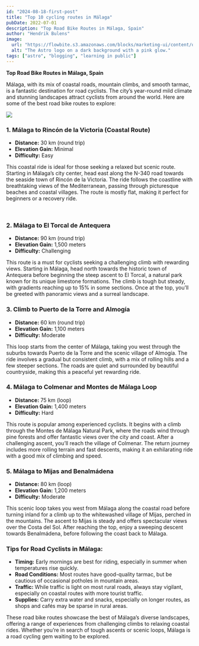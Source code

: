 ```yaml
---
id: "2024-08-18-first-post"
title: "Top 10 cycling routes in Málaga"
pubDate: 2022-07-01
description: "Top Road Bike Routes in Málaga, Spain"
author: "Hendrik Bulens"
image:
  url: "https://flowbite.s3.amazonaws.com/blocks/marketing-ui/content/office-long-2.png"
  alt: "The Astro logo on a dark background with a pink glow."
tags: ["astro", "blogging", "learning in public"]
---
```


**Top Road Bike Routes in Málaga, Spain**

Málaga, with its mix of coastal roads, mountain climbs, and smooth tarmac, is a fantastic destination for road cyclists. The city’s year-round mild climate and stunning landscapes attract cyclists from around the world. Here are some of the best road bike routes to explore:

<!-- <Image src="/the-average-cyclist/content/posts/post1/1.JPG" alt="Test" /> -->

<img src="/the-average-cyclist/posts/post1/2.jpg"  />

### 1. **Málaga to Rincón de la Victoria (Coastal Route)**

- **Distance:** 30 km (round trip)
- **Elevation Gain:** Minimal
- **Difficulty:** Easy

This coastal ride is ideal for those seeking a relaxed but scenic route. Starting in Málaga’s city center, head east along the N-340 road towards the seaside town of Rincón de la Victoria. The ride follows the coastline with breathtaking views of the Mediterranean, passing through picturesque beaches and coastal villages. The route is mostly flat, making it perfect for beginners or a recovery ride.

<br />

### 2. **Málaga to El Torcal de Antequera**

- **Distance:** 90 km (round trip)
- **Elevation Gain:** 1,500 meters
- **Difficulty:** Challenging

This route is a must for cyclists seeking a challenging climb with rewarding views. Starting in Málaga, head north towards the historic town of Antequera before beginning the steep ascent to El Torcal, a natural park known for its unique limestone formations. The climb is tough but steady, with gradients reaching up to 15% in some sections. Once at the top, you’ll be greeted with panoramic views and a surreal landscape.
<br />

### 3. **Climb to Puerto de la Torre and Almogía**

- **Distance:** 60 km (round trip)
- **Elevation Gain:** 1,100 meters
- **Difficulty:** Moderate

This loop starts from the center of Málaga, taking you west through the suburbs towards Puerto de la Torre and the scenic village of Almogía. The ride involves a gradual but consistent climb, with a mix of rolling hills and a few steeper sections. The roads are quiet and surrounded by beautiful countryside, making this a peaceful yet rewarding ride.
<br />

### 4. **Málaga to Colmenar and Montes de Málaga Loop**

- **Distance:** 75 km (loop)
- **Elevation Gain:** 1,400 meters
- **Difficulty:** Hard

This route is popular among experienced cyclists. It begins with a climb through the Montes de Málaga Natural Park, where the roads wind through pine forests and offer fantastic views over the city and coast. After a challenging ascent, you’ll reach the village of Colmenar. The return journey includes more rolling terrain and fast descents, making it an exhilarating ride with a good mix of climbing and speed.

### 5. **Málaga to Mijas and Benalmádena**

- **Distance:** 80 km (loop)
- **Elevation Gain:** 1,200 meters
- **Difficulty:** Moderate

This scenic loop takes you west from Málaga along the coastal road before turning inland for a climb up to the whitewashed village of Mijas, perched in the mountains. The ascent to Mijas is steady and offers spectacular views over the Costa del Sol. After reaching the top, enjoy a sweeping descent towards Benalmádena, before following the coast back to Málaga.

### Tips for Road Cyclists in Málaga:

- **Timing:** Early mornings are best for riding, especially in summer when temperatures rise quickly.
- **Road Conditions:** Most routes have good-quality tarmac, but be cautious of occasional potholes in mountain areas.
- **Traffic:** While traffic is light on most rural roads, always stay vigilant, especially on coastal routes with more tourist traffic.
- **Supplies:** Carry extra water and snacks, especially on longer routes, as shops and cafés may be sparse in rural areas.

These road bike routes showcase the best of Málaga’s diverse landscapes, offering a range of experiences from challenging climbs to relaxing coastal rides. Whether you’re in search of tough ascents or scenic loops, Málaga is a road cycling gem waiting to be explored.
